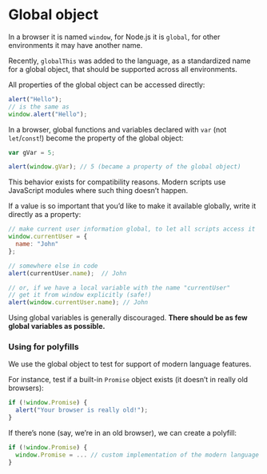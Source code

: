 # Global object

In a browser it is named `window`, for Node.js it is `global`, for other environments it may have another name.

Recently, `globalThis` was added to the language, as a standardized name for a global object, that should be supported across all environments.

All properties of the global object can be accessed directly:
```js
alert("Hello");
// is the same as
window.alert("Hello");
```

In a browser, global functions and variables declared with `var` (not `let`/`const`!) become the property of the global object:
```js
var gVar = 5;

alert(window.gVar); // 5 (became a property of the global object)
```
This behavior exists for compatibility reasons. Modern scripts use JavaScript modules where such thing doesn’t happen.

If a value is so important that you’d like to make it available globally, write it directly as a property:
```js
// make current user information global, to let all scripts access it
window.currentUser = {
  name: "John"
};

// somewhere else in code
alert(currentUser.name);  // John

// or, if we have a local variable with the name "currentUser"
// get it from window explicitly (safe!)
alert(window.currentUser.name); // John
```

Using global variables is generally discouraged. **There should be as few global variables as possible.**

### Using for polyfills

We use the global object to test for support of modern language features.

For instance, test if a built-in `Promise` object exists (it doesn’t in really old browsers):
```js
if (!window.Promise) {
  alert("Your browser is really old!");
}
```
If there’s none (say, we’re in an old browser), we can create a polyfill:
```js
if (!window.Promise) {
  window.Promise = ... // custom implementation of the modern language feature
}
```